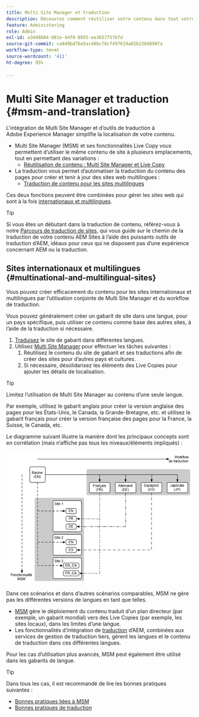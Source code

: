```yaml
---
title: Multi Site Manager et traduction
description: Découvrez comment réutiliser votre contenu dans tout votre projet et comment gérer des sites web multilingues dans AEM.
feature: Administering
role: Admin
exl-id: a3d48884-081e-44f8-8055-ee3657757bfd
source-git-commit: ca849bd76e5ac40bc76cf497619a82b238d898fa
workflow-type: tm+mt
source-wordcount: '411'
ht-degree: 95%

---
```


# Multi Site Manager et traduction {#msm-and-translation}

L’intégration de Multi Site Manager et d’outils de traduction à Adobe Experience Manager simplifie la localisation de votre contenu.

* Multi Site Manager (MSM) et ses fonctionnalités Live Copy vous permettent d’utiliser le même contenu de site à plusieurs emplacements, tout en permettant des variations :
   * [Réutilisation de contenu : Multi Site Manager et Live Copy](msm/overview.md)
* La traduction vous permet d’automatiser la traduction du contenu des pages pour créer et tenir à jour des sites web multilingues :
   * [Traduction de contenu pour les sites multilingues](translation/overview.md)

Ces deux fonctions peuvent être combinées pour gérer les sites web qui sont à la fois [internationaux et multilingues](#multinational-and-multilingual-sites).

>[!TIP]
>
>Si vous êtes un débutant dans la traduction de contenu, référez-vous à notre [Parcours de traduction de sites,](/help/journey-sites/translation/overview.md) qui vous guide sur le chemin de la traduction de votre contenu AEM Sites à l’aide des puissants outils de traduction d’AEM, idéaux pour ceux qui ne disposent pas d’une expérience concernant AEM ou la traduction.

## Sites internationaux et multilingues {#multinational-and-multilingual-sites}

Vous pouvez créer efficacement du contenu pour les sites internationaux et multilingues par l’utilisation conjointe de Multi Site Manager et du workflow de traduction.

Vous pouvez généralement créer un gabarit de site dans une langue, pour un pays spécifique, puis utiliser ce contenu comme base des autres sites, à l’aide de la traduction si nécessaire.

1. [Traduisez](translation/overview.md) le site de gabarit dans différentes langues.
1. Utilisez [Multi Site Manager](msm/overview.md) pour effectuer les tâches suivantes :
   1. Réutilisez le contenu du site de gabarit et ses traductions afin de créer des sites pour d’autres pays et cultures.
   1. Si nécessaire, désolidarisez les éléments des Live Copies pour ajouter les détails de localisation.

>[!TIP]
>
>Limitez l’utilisation de Multi Site Manager au contenu d’une seule langue.
>
>Par exemple, utilisez le gabarit anglais pour créer la version anglaise des pages pour les États-Unis, le Canada, la Grande-Bretagne, etc. et utilisez le gabarit français pour créer la version française des pages pour la France, la Suisse, le Canada, etc.

Le diagramme suivant illustre la manière dont les principaux concepts sont en corrélation (mais n’affiche pas tous les niveaux/éléments impliqués) :

![Présentation de la localisation](assets/localization-overview.png)

Dans ces scénarios et dans d’autres scénarios comparables, MSM ne gère pas les différentes versions de langues en tant que telles.

* [MSM](msm/overview.md) gère le déploiement du contenu traduit d’un plan directeur (par exemple, un gabarit mondial) vers des Live Copies (par exemple, les sites locaux), dans les limites d’une langue.
* Les fonctionnalités d’intégration de [traduction](translation/overview.md) d’AEM, combinées aux services de gestion de traduction tiers, gèrent les langues et le contenu de traduction dans ces différentes langues.

Pour les cas d’utilisation plus avancés, MSM peut également être utilisé dans les gabarits de langue.

>[!TIP]
>
>Dans tous les cas, il est recommandé de lire les bonnes pratiques suivantes :
>
>* [Bonnes pratiques liées à MSM](msm/best-practices.md)
>* [Bonnes pratiques de traduction](translation/best-practices.md)

